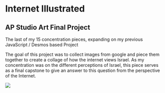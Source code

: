 # Internet Illustrated

## AP Studio Art Final Project
The last of my 15 concentration pieces, expanding on my previous JavaScript / Desmos based Project

The goal of this project was to collect images from google and piece them together to create a collage of how the internet views Israel. As my concentration was on the different perceptions of Israel, this piece serves as a final capstone to give an answer to this question from the perspective of the Internet.

<img src="https://github.com/daminals/internet-illustrated/blob/master/dab.png">